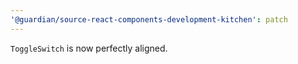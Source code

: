 ```yaml
---
'@guardian/source-react-components-development-kitchen': patch
---
```


`ToggleSwitch` is now perfectly aligned.
